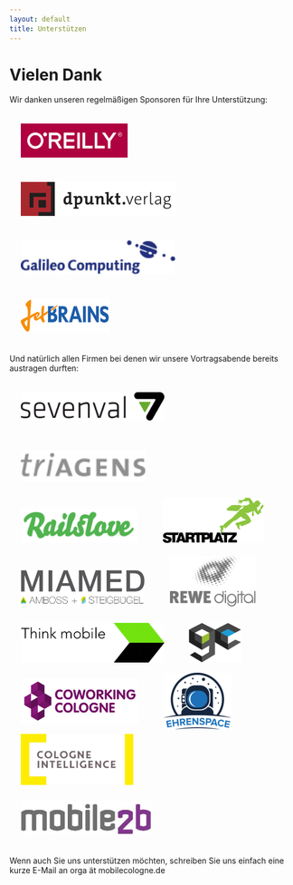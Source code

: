 ```yaml
---
layout: default
title: Unterstützen
---
```


# Vielen Dank

Wir danken unseren regelmäßigen Sponsoren für Ihre Unterstützung:

<a href="https://www.oreilly.de/" target="_blank"><img
	src="/static/images/oreilly_rot.jpg"
	alt="O'Reilly"
	style="height: 60px; padding: 20px;" /></a>
<a href="https://www.dpunkt.de/" target="_blank"><img
	src="/static/images/dpunkt.png"
	alt="dpunkt.verlag"
	style="height: 60px; padding: 20px;" /></a>
<a href="http://www.galileocomputing.de/" target="_blank"><img
	src="/static/images/galileocomputing.gif"
	alt="Galileo Computing"
	style="height: 60px; padding: 20px;" /></a>
<a href="http://www.jetbrains.com/" target="_blank"><img
	src="/static/images/jetbrains.png"
	alt="JetBrains"
	style="height: 60px; padding: 20px;" /></a>

Und natürlich allen Firmen bei denen wir unsere Vortragsabende bereits austragen durften:

<a href="http://www.sevenval.com/" target="_blank"><img
	src="/static/images/sevenval.png"
	alt="Sevenval"
	style="height: 50px; padding: 20px 20px 30px 20px;" /></a>
<a href="http://de.triagens.com/" target="_blank"><img
	src="/static/images/triagens.png"
	alt="triagens"
	style="height: 55px; padding: 20px 20px 25px 20px;" /></a>
<a href="http://railslove.com/" target="_blank"><img
	src="/static/images/railslove.png"
	alt="Railslove"
	style="height: 60px; padding: 20px 20px 20px 20px;" /></a>
<a href="http://www.startplatz.de/" target="_blank"><img
	src="/static/images/startplatz-300x134.png"
	alt="Startplatz"
	style="height: 80px; padding: 0px 20px 20px 20px;" /></a>
<a href="https://www.miamed.de/"><img
	src="/static/images/miamed.jpg"
	alt="MIAMED"
	style="height: 60px; padding: 25px 20px 15px 20px;" /></a>
<a href="https://www.rewe-digital.com/"><img
	src="/static/images/rewe_digital.jpg"
	alt="REWE digital"
	style="height: 90px; padding: 0 20px 10px 20px;" /></a>
<a href="http://www.thinkmobile.de/"><img
	src="/static/images/think-mobile.jpg"
	alt="Think mobile"
	style="height: 70px; padding: 15px 20px 15px 20px;" /></a>
<a href="https://www.grandcentrix.net/"><img
	src="/static/images/grandcentrix.png"
	alt="grandcentrix"
	style="height: 70px; padding: 15px 20px 15px 20px;" /></a>
<a href="http://coworkingcologne.de/" target="_blank"><img
	src="/static/images/cowoco_logo_big.png"
	alt="Coworking Cologne"
	style="height: 80px; padding: 10px 20px;" /></a>
<a href="http://ehren.space/"><img
	src="/static/images/ehrenspace.png"
	alt="Ehrenspace"
	style="height: 100px; padding: 0 20px;" /></a>
<a href="http://www.cologne-intelligence.de/ci-mobile-minds/"><img
	src="/static/images/cologneintelligence.jpg"
	alt="Cologne Intelligence"
	style="height: 90px; padding: 5px 20px 5px 20px;" /></a>
<a href="http://www.mobile2b.de/"><img
	src="/static/images/mobile2b-ohne-tagline.jpg"
	alt="Mobile2b"
	style="height: 60px; padding: 20px 20px 20px 20px;" /></a>

Wenn auch Sie uns unterstützen möchten, schreiben Sie uns einfach eine kurze E-Mail an orga&nbsp;ät&nbsp;mobilecologne.de
